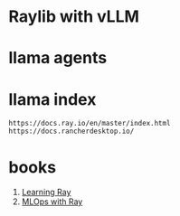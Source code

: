 # Raylib with vLLM
# llama agents
# llama index


```
https://docs.ray.io/en/master/index.html
https://docs.rancherdesktop.io/
```

# books
1. [Learning Ray](https://drive.google.com/file/d/1e2GYppvhBZ-DXCWeLwNDAep5TiCb2T8H/view?usp=drive_link)
2. [MLOps with Ray](https://drive.google.com/file/d/1XWejjjqR5pOeI0KbpwmWs-aEGNz0pAU_/view?usp=drive_link)
